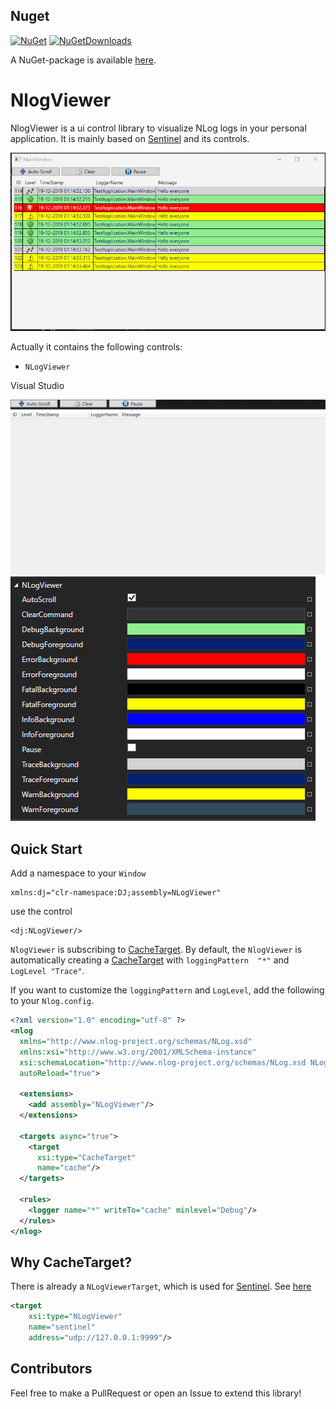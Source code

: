 [1]: https://github.com/yarseyah/sentinel
[2]: https://github.com/dojo90/NLogViewer/blob/master/src/NLogViewer/Targets/CacheTarget.cs
[3]: https://github.com/yarseyah/sentinel#nlogs-nlogviewer-target-configuration

[p1]: doc/images/control.png "NLogViewer"
[p2]: doc/images/live.gif "NLogViewer"
[p3]: doc/images/control2.png "NLogViewer"

[nuget]: https://nuget.org/packages/Sentinel.NlogViewer/

## Nuget

[![NuGet](https://img.shields.io/nuget/v/sentinel.nlogviewer.svg "nuget")](https://www.nuget.org/packages/Sentinel.NLogViewer)
[![NuGetDownloads](https://img.shields.io/nuget/dt/sentinel.nlogviewer.svg "nuget downloads")](https://www.nuget.org/packages/Sentinel.NLogViewer)

A NuGet-package is available [here][nuget].

NlogViewer
==========

NlogViewer is a ui control library to visualize NLog logs in your personal application. It is mainly based on [Sentinel][1] and its controls.

![NLogViewer][p2]

Actually it contains the following controls:

- `NLogViewer`

Visual Studio

![NLogViewer][p1]
![NLogViewer][p3]

## Quick Start

Add a namespace to your `Window`

```xaml
xmlns:dj="clr-namespace:DJ;assembly=NLogViewer"
```

use the control
```xaml
<dj:NLogViewer/>
```

`NlogViewer` is subscribing to [CacheTarget][2]. By default, the `NlogViewer` is automatically creating a [CacheTarget][2] with `loggingPattern  "*"` and `LogLevel "Trace"`.

If you want to customize the `loggingPattern` and `LogLevel`, add the following to your `Nlog.config`.

```xml
<?xml version="1.0" encoding="utf-8" ?>
<nlog 
  xmlns="http://www.nlog-project.org/schemas/NLog.xsd"
  xmlns:xsi="http://www.w3.org/2001/XMLSchema-instance"
  xsi:schemaLocation="http://www.nlog-project.org/schemas/NLog.xsd NLog.xsd"
  autoReload="true">

  <extensions> 
    <add assembly="NLogViewer"/> 
  </extensions> 

  <targets async="true">
    <target
      xsi:type="CacheTarget"
      name="cache"/>
  </targets>

  <rules>
    <logger name="*" writeTo="cache" minlevel="Debug"/> 
  </rules>
</nlog>
```

## Why CacheTarget?

There is already a `NLogViewerTarget`, which is used for [Sentinel][1]. See [here][3]

```xml
<target 
    xsi:type="NLogViewer"
    name="sentinel"
    address="udp://127.0.0.1:9999"/>
```

## Contributors

Feel free to make a PullRequest or open an Issue to extend this library!